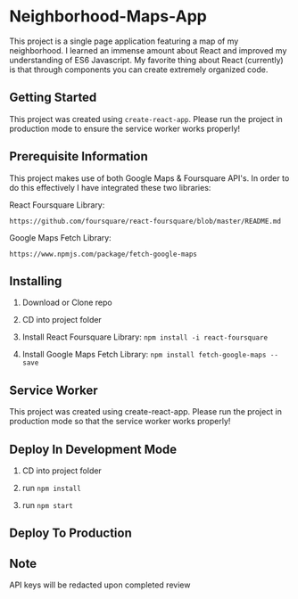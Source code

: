 # Neighborhood-Maps-App

This project is a single page application featuring a map of my neighborhood. I learned an immense amount about React and improved my understanding of ES6 Javascript. My favorite thing about React (currently) is that through components you can create extremely organized code. 

## Getting Started

This project was created using ```create-react-app```. Please run the project in production mode to ensure the service worker works properly!

## Prerequisite Information

 This project makes use of both Google Maps & Foursquare API's. In order to do this effectively I have integrated these two libraries:
 
 React Foursquare Library:
 
 ```
 https://github.com/foursquare/react-foursquare/blob/master/README.md
 ```
Google Maps Fetch Library:

```
https://www.npmjs.com/package/fetch-google-maps
```

## Installing

1. Download or Clone repo

2. CD into project folder

3. Install React Foursquare Library: ```npm install -i react-foursquare```

4. Install Google Maps Fetch Library: ```npm install fetch-google-maps --save```

## Service Worker

This project was created using create-react-app. Please run the project in production mode so that the service worker works properly!

## Deploy In Development Mode

1. CD into project folder

2. run ```npm install```

3. run ```npm start```


## Deploy To Production



## Note

API keys will be redacted upon completed review
